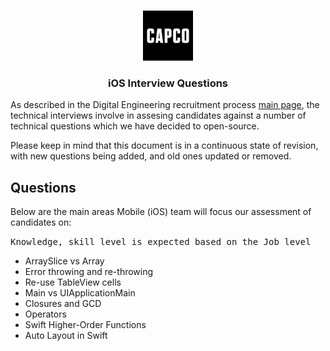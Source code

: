 <!-- PROJECT LOGO -->
<br />
<p align="center">
  <a href="https://github.com/capcodigital/repo_name">
    <img src="images/logo.png" alt="Logo" width="80" height="80">
  </a>
  
<h3 align="center"> iOS Interview Questions </h3>
  
As described in the Digital Engineering recruitment process [main page](https://github.com/capcodigital/interview-questions/blob/main/README.md#interview-questions), 
the technical interviews involve in assesing candidates against a number of technical 
questions which we have decided to open-source.

Please keep in mind that this document is in a continuous state of revision, with new questions being added, and old ones updated or removed.

## Questions
Below are the main areas Mobile (iOS) team will focus our assessment of candidates on:
 
 <kbd>Knowledge, skill level is expected based on the Job level</kbd>

* ArraySlice vs Array
* Error throwing and re-throwing
* Re-use TableView cells
* Main vs UIApplicationMain
* Closures and GCD
* Operators
* Swift Higher-Order Functions
* Auto Layout in Swift
